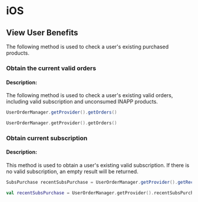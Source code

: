 # iOS

## View User Benefits
 The following method is used to check a user's existing purchased products.
### Obtain the current valid orders
#### Description:
 The following method is used to check a user's existing valid orders, including valid subscription and unconsumed INAPP products.

```java
UserOrderManager.getProvider().getOrders()
```

```kotlin
UserOrderManager.getProvider().getOrders()
```

### Obtain current subscription
#### Description:
 This method is used to obtain a user's existing valid subscription. If there is no valid subscription, an empty result will be returned.

```java
SubsPurchase recentSubsPurchase = UserOrderManager.getProvider().getRecentSubsPurchase();
```

```kotlin
val recentSubsPurchase = UserOrderManager.getProvider().recentSubsPurchase